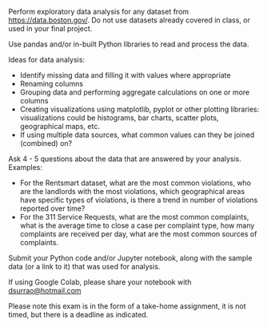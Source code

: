 Perform exploratory data analysis for any dataset from https://data.boston.gov/. Do not use datasets already covered in class, or used in your final project.

Use pandas and/or in-built Python libraries to read and process the data.

Ideas for data analysis:

  - Identify missing data and filling it with values where appropriate
  - Renaming columns
  - Grouping data and performing aggregate calculations on one or more columns
  - Creating visualizations using matplotlib, pyplot or other plotting libraries: visualizations could be histograms, bar charts, scatter plots, geographical maps, etc.
  - If using multiple data sources, what common values can they be joined (combined) on?

Ask 4 - 5 questions about the data that are answered by your analysis. Examples:

  - For the Rentsmart dataset, what are the most common violations, who are the landlords with the most violations, which geographical areas have specific types of violations, is there a trend in number of violations reported over time?
  - For the 311 Service Requests, what are the most common complaints, what is the average time to close a case per complaint type, how many complaints are received per day, what are the most common sources of complaints.

Submit your Python code and/or Jupyter notebook, along with the sample data (or a link to it) that was used for analysis.

If using Google Colab, please share your notebook with dsurrao@hotmail.com

Please note this exam is in the form of a take-home assignment, it is not timed, but there is a deadline as indicated.